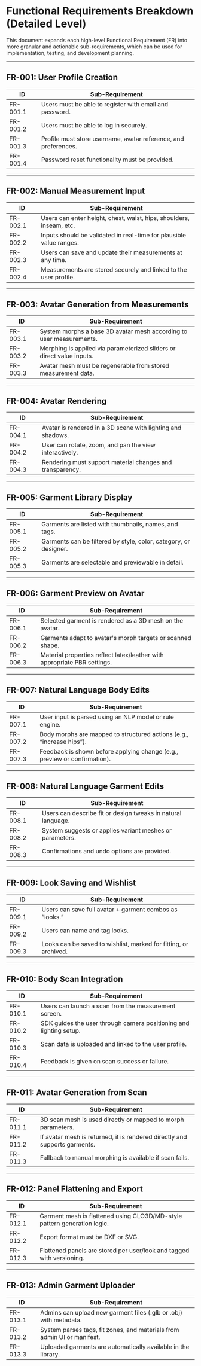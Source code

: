# Functional Requirements Breakdown (Detailed Level)

This document expands each high-level Functional Requirement (FR) into more granular and actionable sub-requirements, which can be used for implementation, testing, and development planning.

---

## FR-001: User Profile Creation

| ID       | Sub-Requirement                                                  |
|----------|------------------------------------------------------------------|
| FR-001.1 | Users must be able to register with email and password.         |
| FR-001.2 | Users must be able to log in securely.                          |
| FR-001.3 | Profile must store username, avatar reference, and preferences. |
| FR-001.4 | Password reset functionality must be provided.                  |

---

## FR-002: Manual Measurement Input

| ID       | Sub-Requirement                                                          |
|----------|--------------------------------------------------------------------------|
| FR-002.1 | Users can enter height, chest, waist, hips, shoulders, inseam, etc.      |
| FR-002.2 | Inputs should be validated in real-time for plausible value ranges.      |
| FR-002.3 | Users can save and update their measurements at any time.                |
| FR-002.4 | Measurements are stored securely and linked to the user profile.         |

---

## FR-003: Avatar Generation from Measurements

| ID       | Sub-Requirement                                                               |
|----------|--------------------------------------------------------------------------------|
| FR-003.1 | System morphs a base 3D avatar mesh according to user measurements.            |
| FR-003.2 | Morphing is applied via parameterized sliders or direct value inputs.         |
| FR-003.3 | Avatar mesh must be regenerable from stored measurement data.                 |

---

## FR-004: Avatar Rendering

| ID       | Sub-Requirement                                                          |
|----------|--------------------------------------------------------------------------|
| FR-004.1 | Avatar is rendered in a 3D scene with lighting and shadows.              |
| FR-004.2 | User can rotate, zoom, and pan the view interactively.                   |
| FR-004.3 | Rendering must support material changes and transparency.                |

---

## FR-005: Garment Library Display

| ID       | Sub-Requirement                                                          |
|----------|--------------------------------------------------------------------------|
| FR-005.1 | Garments are listed with thumbnails, names, and tags.                    |
| FR-005.2 | Garments can be filtered by style, color, category, or designer.         |
| FR-005.3 | Garments are selectable and previewable in detail.                       |

---

## FR-006: Garment Preview on Avatar

| ID       | Sub-Requirement                                                          |
|----------|--------------------------------------------------------------------------|
| FR-006.1 | Selected garment is rendered as a 3D mesh on the avatar.                 |
| FR-006.2 | Garments adapt to avatar's morph targets or scanned shape.              |
| FR-006.3 | Material properties reflect latex/leather with appropriate PBR settings. |

---

## FR-007: Natural Language Body Edits

| ID       | Sub-Requirement                                                              |
|----------|-------------------------------------------------------------------------------|
| FR-007.1 | User input is parsed using an NLP model or rule engine.                      |
| FR-007.2 | Body morphs are mapped to structured actions (e.g., “increase hips”).         |
| FR-007.3 | Feedback is shown before applying change (e.g., preview or confirmation).     |

---

## FR-008: Natural Language Garment Edits

| ID       | Sub-Requirement                                                             |
|----------|------------------------------------------------------------------------------|
| FR-008.1 | Users can describe fit or design tweaks in natural language.                |
| FR-008.2 | System suggests or applies variant meshes or parameters.                    |
| FR-008.3 | Confirmations and undo options are provided.                                |

---

## FR-009: Look Saving and Wishlist

| ID       | Sub-Requirement                                                          |
|----------|--------------------------------------------------------------------------|
| FR-009.1 | Users can save full avatar + garment combos as “looks.”                 |
| FR-009.2 | Users can name and tag looks.                                            |
| FR-009.3 | Looks can be saved to wishlist, marked for fitting, or archived.         |

---

## FR-010: Body Scan Integration

| ID       | Sub-Requirement                                                                  |
|----------|----------------------------------------------------------------------------------|
| FR-010.1 | Users can launch a scan from the measurement screen.                             |
| FR-010.2 | SDK guides the user through camera positioning and lighting setup.               |
| FR-010.3 | Scan data is uploaded and linked to the user profile.                            |
| FR-010.4 | Feedback is given on scan success or failure.                                    |

---

## FR-011: Avatar Generation from Scan

| ID       | Sub-Requirement                                                                    |
|----------|-------------------------------------------------------------------------------------|
| FR-011.1 | 3D scan mesh is used directly or mapped to morph parameters.                        |
| FR-011.2 | If avatar mesh is returned, it is rendered directly and supports garments.          |
| FR-011.3 | Fallback to manual morphing is available if scan fails.                             |

---

## FR-012: Panel Flattening and Export

| ID       | Sub-Requirement                                                           |
|----------|---------------------------------------------------------------------------|
| FR-012.1 | Garment mesh is flattened using CLO3D/MD-style pattern generation logic.  |
| FR-012.2 | Export format must be DXF or SVG.                                         |
| FR-012.3 | Flattened panels are stored per user/look and tagged with versioning.    |

---

## FR-013: Admin Garment Uploader

| ID       | Sub-Requirement                                                                 |
|----------|----------------------------------------------------------------------------------|
| FR-013.1 | Admins can upload new garment files (.glb or .obj) with metadata.                |
| FR-013.2 | System parses tags, fit zones, and materials from admin UI or manifest.          |
| FR-013.3 | Uploaded garments are automatically available in the library.                    |
